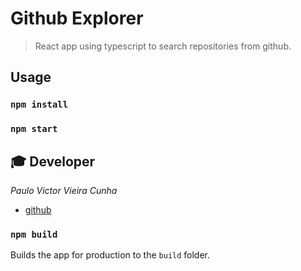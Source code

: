 # Github Explorer

> React app using typescript to search repositories from github.

## Usage

### `npm install`

### `npm start`

## :mortar_board: Developer

_Paulo Victor Vieira Cunha_

- [github](https://github.com/pv-cunha)

### `npm build`

Builds the app for production to the `build` folder.<br>
